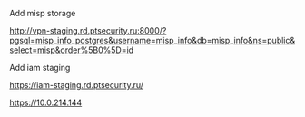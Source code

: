 Add misp storage

http://vpn-staging.rd.ptsecurity.ru:8000/?pgsql=misp_info_postgres&username=misp_info&db=misp_info&ns=public&select=misp&order%5B0%5D=id

Add iam staging

https://iam-staging.rd.ptsecurity.ru/

https://10.0.214.144
